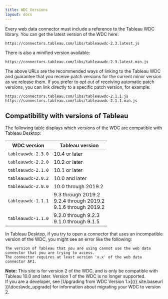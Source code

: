 ```yaml
---
title: WDC Versions
layout: docs
---
```


Every web data connector must include a reference to the Tableau WDC
library. You can get the latest version of the WDC here:

```
https://connectors.tableau.com/libs/tableauwdc-2.3.latest.js
```

There is also a minified version available:

```
https://connectors.tableau.com/libs/tableauwdc-2.3.latest.min.js
```

The above URLs are the recommended ways of linking to the Tableau WDC and guarantee that
you receive patch versions for the current minor version as we release them.
If you prefer to opt out of receiving automatic patch versions, you can link directly
to a specific patch version, for example:

```
https://connectors.tableau.com/libs/tableauwdc-2.1.1.js
https://connectors.tableau.com/libs/tableauwdc-2.1.1.min.js
```


Compatibility with versions of Tableau
--------------------------------------

The following table displays which versions of the WDC are compatible with Tableau Desktop:

|WDC version           |Tableau version   |
|----------------------|-----------------|
|`tableauwdc-2.3.0`    |10.4 or later|
|`tableauwdc-2.2.0`    |10.2 or later|
|`tableauwdc-2.1.0`    |10.1 or later|
|`tableauwdc-2.0.2`    |10.0 and later |
|`tableauwdc-2.0.0`    |10.0 through 2019.2 |
|`tableauwdc-1.1.1`    |9.3 through 2019.2<br />9.2.4 through 2019.2 <br />9.1.6 through 2019.2|
|`tableauwdc-1.1.0`    |9.2.0 through 9.2.3 <br />9.1.0 through 9.1.5|

In Tableau Desktop, if you try to open a connector that uses an incompatible version of the WDC,
you might see an error like the following:

```
The version of Tableau that you are using cannot use the web data connector that you are trying to access.
The connector requires at least version 'x.x' of the web data connector API.
```

<div class="alert alert-info">
    <b>Note:</b> This site is for version 2 of the WDC, and is only be compatible with Tableau 10.0 and later. Version 1 of the WDC is no longer supported.
</div>
If you are a developer, see [Upgrading from WDC Version 1.x]({{ site.baseurl }}\docs\wdc_upgrade) for information about migrating your WDC to version 2.
